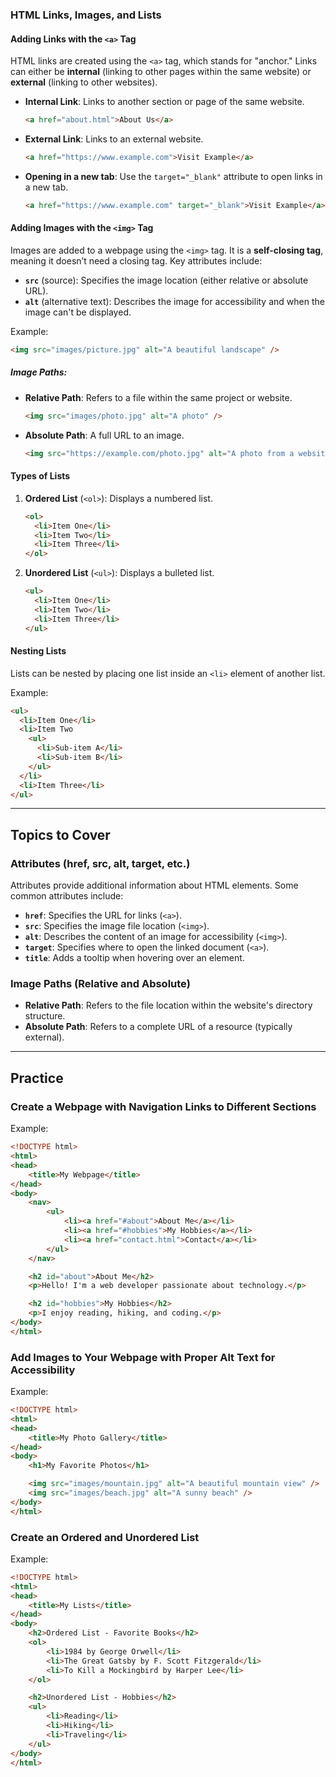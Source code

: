 ### HTML Links, Images, and Lists

#### Adding Links with the `<a>` Tag
HTML links are created using the `<a>` tag, which stands for "anchor." Links can either be **internal** (linking to other pages within the same website) or **external** (linking to other websites).

- **Internal Link**: Links to another section or page of the same website.
  ```html
  <a href="about.html">About Us</a>
  ```

- **External Link**: Links to an external website.
  ```html
  <a href="https://www.example.com">Visit Example</a>
  ```

- **Opening in a new tab**: Use the `target="_blank"` attribute to open links in a new tab.
  ```html
  <a href="https://www.example.com" target="_blank">Visit Example</a>
  ```

#### Adding Images with the `<img>` Tag

Images are added to a webpage using the `<img>` tag. It is a **self-closing tag**, meaning it doesn’t need a closing tag. Key attributes include:
- **`src`** (source): Specifies the image location (either relative or absolute URL).
- **`alt`** (alternative text): Describes the image for accessibility and when the image can't be displayed.

Example:
```html
<img src="images/picture.jpg" alt="A beautiful landscape" />
```

##### Image Paths:
- **Relative Path**: Refers to a file within the same project or website.
  ```html
  <img src="images/photo.jpg" alt="A photo" />
  ```
- **Absolute Path**: A full URL to an image.
  ```html
  <img src="https://example.com/photo.jpg" alt="A photo from a website" />
  ```

#### Types of Lists

1. **Ordered List** (`<ol>`): Displays a numbered list.
   ```html
   <ol>
     <li>Item One</li>
     <li>Item Two</li>
     <li>Item Three</li>
   </ol>
   ```

2. **Unordered List** (`<ul>`): Displays a bulleted list.
   ```html
   <ul>
     <li>Item One</li>
     <li>Item Two</li>
     <li>Item Three</li>
   </ul>
   ```

#### Nesting Lists

Lists can be nested by placing one list inside an `<li>` element of another list.

Example:
```html
<ul>
  <li>Item One</li>
  <li>Item Two
    <ul>
      <li>Sub-item A</li>
      <li>Sub-item B</li>
    </ul>
  </li>
  <li>Item Three</li>
</ul>
```

---

## Topics to Cover

### Attributes (href, src, alt, target, etc.)

Attributes provide additional information about HTML elements. Some common attributes include:
- **`href`**: Specifies the URL for links (`<a>`).
- **`src`**: Specifies the image file location (`<img>`).
- **`alt`**: Describes the content of an image for accessibility (`<img>`).
- **`target`**: Specifies where to open the linked document (`<a>`).
- **`title`**: Adds a tooltip when hovering over an element.

### Image Paths (Relative and Absolute)
- **Relative Path**: Refers to the file location within the website's directory structure.
- **Absolute Path**: Refers to a complete URL of a resource (typically external).

---

## Practice

### Create a Webpage with Navigation Links to Different Sections

Example:
```html
<!DOCTYPE html>
<html>
<head>
    <title>My Webpage</title>
</head>
<body>
    <nav>
        <ul>
            <li><a href="#about">About Me</a></li>
            <li><a href="#hobbies">My Hobbies</a></li>
            <li><a href="contact.html">Contact</a></li>
        </ul>
    </nav>

    <h2 id="about">About Me</h2>
    <p>Hello! I'm a web developer passionate about technology.</p>

    <h2 id="hobbies">My Hobbies</h2>
    <p>I enjoy reading, hiking, and coding.</p>
</body>
</html>
```

### Add Images to Your Webpage with Proper Alt Text for Accessibility

Example:
```html
<!DOCTYPE html>
<html>
<head>
    <title>My Photo Gallery</title>
</head>
<body>
    <h1>My Favorite Photos</h1>

    <img src="images/mountain.jpg" alt="A beautiful mountain view" />
    <img src="images/beach.jpg" alt="A sunny beach" />
</body>
</html>
```

### Create an Ordered and Unordered List

Example:
```html
<!DOCTYPE html>
<html>
<head>
    <title>My Lists</title>
</head>
<body>
    <h2>Ordered List - Favorite Books</h2>
    <ol>
        <li>1984 by George Orwell</li>
        <li>The Great Gatsby by F. Scott Fitzgerald</li>
        <li>To Kill a Mockingbird by Harper Lee</li>
    </ol>

    <h2>Unordered List - Hobbies</h2>
    <ul>
        <li>Reading</li>
        <li>Hiking</li>
        <li>Traveling</li>
    </ul>
</body>
</html>
```
